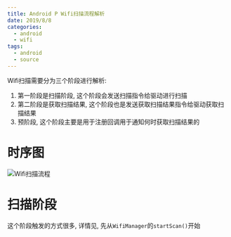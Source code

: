 ```yaml
---
title: Android P Wifi扫描流程解析
date: 2019/8/8
categories:
  - android
  - wifi
tags:
  - android
  - source
---
```


Wifi扫描需要分为三个阶段进行解析:
1. 第一阶段是扫描阶段, 这个阶段会发送扫描指令给驱动进行扫描
2. 第二阶段是获取扫描结果, 这个阶段也是发送获取扫描结果指令给驱动获取扫描结果
3. 预阶段, 这个阶段主要是用于注册回调用于通知何时获取扫描结果的

# 时序图
![Wifi扫描流程](sequence.png)

# 扫描阶段
这个阶段触发的方式很多, 详情见, 先从`WifiManager`的`startScan()`开始

